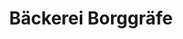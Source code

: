 ---
title: "Bäckerei Borggräfe"
url: /hagen/baeckerei-borggraefe-enneper-strasse/
shop: Bäckerei
---